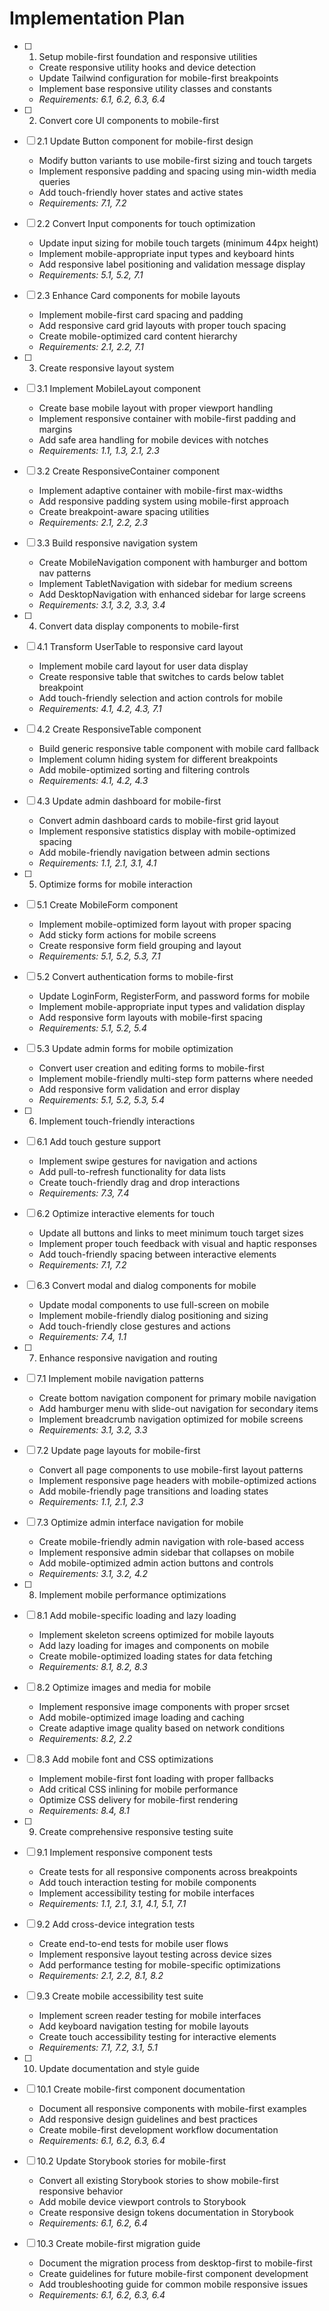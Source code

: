 # Implementation Plan

- [ ] 1. Setup mobile-first foundation and responsive utilities

  - Create responsive utility hooks and device detection
  - Update Tailwind configuration for mobile-first breakpoints
  - Implement base responsive utility classes and constants
  - _Requirements: 6.1, 6.2, 6.3, 6.4_

- [ ] 2. Convert core UI components to mobile-first
- [ ] 2.1 Update Button component for mobile-first design

  - Modify button variants to use mobile-first sizing and touch targets
  - Implement responsive padding and spacing using min-width media queries
  - Add touch-friendly hover states and active states
  - _Requirements: 7.1, 7.2_

- [ ] 2.2 Convert Input components for touch optimization

  - Update input sizing for mobile touch targets (minimum 44px height)
  - Implement mobile-appropriate input types and keyboard hints
  - Add responsive label positioning and validation message display
  - _Requirements: 5.1, 5.2, 7.1_

- [ ] 2.3 Enhance Card components for mobile layouts

  - Implement mobile-first card spacing and padding
  - Add responsive card grid layouts with proper touch spacing
  - Create mobile-optimized card content hierarchy
  - _Requirements: 2.1, 2.2, 7.1_

- [ ] 3. Create responsive layout system
- [ ] 3.1 Implement MobileLayout component

  - Create base mobile layout with proper viewport handling
  - Implement responsive container with mobile-first padding and margins
  - Add safe area handling for mobile devices with notches
  - _Requirements: 1.1, 1.3, 2.1, 2.3_

- [ ] 3.2 Create ResponsiveContainer component

  - Implement adaptive container with mobile-first max-widths
  - Add responsive padding system using mobile-first approach
  - Create breakpoint-aware spacing utilities
  - _Requirements: 2.1, 2.2, 2.3_

- [ ] 3.3 Build responsive navigation system

  - Create MobileNavigation component with hamburger and bottom nav patterns
  - Implement TabletNavigation with sidebar for medium screens
  - Add DesktopNavigation with enhanced sidebar for large screens
  - _Requirements: 3.1, 3.2, 3.3, 3.4_

- [ ] 4. Convert data display components to mobile-first
- [ ] 4.1 Transform UserTable to responsive card layout

  - Implement mobile card layout for user data display
  - Create responsive table that switches to cards below tablet breakpoint
  - Add touch-friendly selection and action controls for mobile
  - _Requirements: 4.1, 4.2, 4.3, 7.1_

- [ ] 4.2 Create ResponsiveTable component

  - Build generic responsive table component with mobile card fallback
  - Implement column hiding system for different breakpoints
  - Add mobile-optimized sorting and filtering controls
  - _Requirements: 4.1, 4.2, 4.3_

- [ ] 4.3 Update admin dashboard for mobile-first

  - Convert admin dashboard cards to mobile-first grid layout
  - Implement responsive statistics display with mobile-optimized spacing
  - Add mobile-friendly navigation between admin sections
  - _Requirements: 1.1, 2.1, 3.1, 4.1_

- [ ] 5. Optimize forms for mobile interaction
- [ ] 5.1 Create MobileForm component

  - Implement mobile-optimized form layout with proper spacing
  - Add sticky form actions for mobile screens
  - Create responsive form field grouping and layout
  - _Requirements: 5.1, 5.2, 5.3, 7.1_

- [ ] 5.2 Convert authentication forms to mobile-first

  - Update LoginForm, RegisterForm, and password forms for mobile
  - Implement mobile-appropriate input types and validation display
  - Add responsive form layouts with mobile-first spacing
  - _Requirements: 5.1, 5.2, 5.4_

- [ ] 5.3 Update admin forms for mobile optimization

  - Convert user creation and editing forms to mobile-first
  - Implement mobile-friendly multi-step form patterns where needed
  - Add responsive form validation and error display
  - _Requirements: 5.1, 5.2, 5.3, 5.4_

- [ ] 6. Implement touch-friendly interactions
- [ ] 6.1 Add touch gesture support

  - Implement swipe gestures for navigation and actions
  - Add pull-to-refresh functionality for data lists
  - Create touch-friendly drag and drop interactions
  - _Requirements: 7.3, 7.4_

- [ ] 6.2 Optimize interactive elements for touch

  - Update all buttons and links to meet minimum touch target sizes
  - Implement proper touch feedback with visual and haptic responses
  - Add touch-friendly spacing between interactive elements
  - _Requirements: 7.1, 7.2_

- [ ] 6.3 Convert modal and dialog components for mobile

  - Update modal components to use full-screen on mobile
  - Implement mobile-friendly dialog positioning and sizing
  - Add touch-friendly close gestures and actions
  - _Requirements: 7.4, 1.1_

- [ ] 7. Enhance responsive navigation and routing
- [ ] 7.1 Implement mobile navigation patterns

  - Create bottom navigation component for primary mobile navigation
  - Add hamburger menu with slide-out navigation for secondary items
  - Implement breadcrumb navigation optimized for mobile screens
  - _Requirements: 3.1, 3.2, 3.3_

- [ ] 7.2 Update page layouts for mobile-first

  - Convert all page components to use mobile-first layout patterns
  - Implement responsive page headers with mobile-optimized actions
  - Add mobile-friendly page transitions and loading states
  - _Requirements: 1.1, 2.1, 2.3_

- [ ] 7.3 Optimize admin interface navigation for mobile

  - Create mobile-friendly admin navigation with role-based access
  - Implement responsive admin sidebar that collapses on mobile
  - Add mobile-optimized admin action buttons and controls
  - _Requirements: 3.1, 3.2, 4.2_

- [ ] 8. Implement mobile performance optimizations
- [ ] 8.1 Add mobile-specific loading and lazy loading

  - Implement skeleton screens optimized for mobile layouts
  - Add lazy loading for images and components on mobile
  - Create mobile-optimized loading states for data fetching
  - _Requirements: 8.1, 8.2, 8.3_

- [ ] 8.2 Optimize images and media for mobile

  - Implement responsive image components with proper srcset
  - Add mobile-optimized image loading and caching
  - Create adaptive image quality based on network conditions
  - _Requirements: 8.2, 2.2_

- [ ] 8.3 Add mobile font and CSS optimizations

  - Implement mobile-first font loading with proper fallbacks
  - Add critical CSS inlining for mobile performance
  - Optimize CSS delivery for mobile-first rendering
  - _Requirements: 8.4, 8.1_

- [ ] 9. Create comprehensive responsive testing suite
- [ ] 9.1 Implement responsive component tests

  - Create tests for all responsive components across breakpoints
  - Add touch interaction testing for mobile components
  - Implement accessibility testing for mobile interfaces
  - _Requirements: 1.1, 2.1, 3.1, 4.1, 5.1, 7.1_

- [ ] 9.2 Add cross-device integration tests

  - Create end-to-end tests for mobile user flows
  - Implement responsive layout testing across device sizes
  - Add performance testing for mobile-specific optimizations
  - _Requirements: 2.1, 2.2, 8.1, 8.2_

- [ ] 9.3 Create mobile accessibility test suite

  - Implement screen reader testing for mobile interfaces
  - Add keyboard navigation testing for mobile layouts
  - Create touch accessibility testing for interactive elements
  - _Requirements: 7.1, 7.2, 3.1, 5.1_

- [ ] 10. Update documentation and style guide
- [ ] 10.1 Create mobile-first component documentation

  - Document all responsive components with mobile-first examples
  - Add responsive design guidelines and best practices
  - Create mobile-first development workflow documentation
  - _Requirements: 6.1, 6.2, 6.3, 6.4_

- [ ] 10.2 Update Storybook stories for mobile-first

  - Convert all existing Storybook stories to show mobile-first responsive behavior
  - Add mobile device viewport controls to Storybook
  - Create responsive design tokens documentation in Storybook
  - _Requirements: 6.1, 6.2, 6.4_

- [ ] 10.3 Create mobile-first migration guide
  - Document the migration process from desktop-first to mobile-first
  - Create guidelines for future mobile-first component development
  - Add troubleshooting guide for common mobile responsive issues
  - _Requirements: 6.1, 6.2, 6.3, 6.4_
